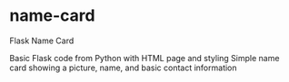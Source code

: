 # name-card
Flask Name Card

Basic Flask code from Python with HTML page and styling
Simple name card showing a picture, name, and basic contact information
